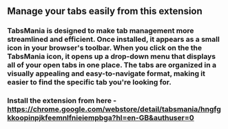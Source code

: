 ## Manage your tabs easily from this extension

### TabsMania is designed to make tab management more streamlined and efficient. Once installed, it appears as a small icon in your browser's toolbar. When you click on the the TabsMania icon, it opens up a drop-down menu that displays all of your open tabs in one place. The tabs are organized in a visually appealing and easy-to-navigate format, making it easier to find the specific tab you're looking for.

### Install the extension from here - https://chrome.google.com/webstore/detail/tabsmania/hngfgkkoopinpjkfeemnlfnieiempbga?hl=en-GB&authuser=0